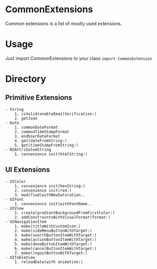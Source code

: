 # CommonExtensions
Common extensions is a list of mostly used extensions.

# Usage
Just import CommonExtensions to your class
`import CommonExtension`

# Directory
## Primitive Extensions
    - String
        1. isValid(enableEmailVerification:)
        2. getJson
    - Date
        1. commonDateFormat
        2. commonTimeStampFormat
        3. endUserDateFormat
        4. get(dateFromString:)
        5. get(timeStampFromString:)
    - NSAttributedString
        1. convenience init(htmlString:)

## UI Extensions
    - UIColor
        1. convenience init(hexString:)
        2. convenience init(red:)
        3. modified(withNewSaturation..
    - UIFont
        1. convenience init(withFontName..
    - UIView
        1. create(gradientBackgroundFromFirstColor:)
        2. addConstraintsWithVisualFormat(format:)
    - UINavigationItem
        1. make(titleWithCustomIcon:)
        2. make(sideMenuButtonWithTarget:)
        3. make(searchButtonItemWithTarget:)
        4. make(actionButtonItemWithTarget:)
        5. make(doneButtonItemWithTarget:)
        6. make(cancelButtonItemWithTarget:)
        7. make(logoutButtonWithTarget:)
    - UITableView
        1. reloadData(with animation:)


